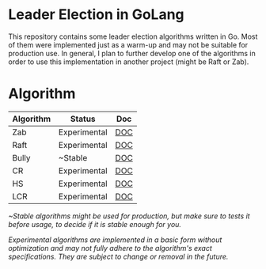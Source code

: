 # Leader Election in GoLang
This repository contains some leader election algorithms written in Go. 
Most of them were implemented just as a warm-up and may not be suitable for production use. 
In general, I plan to further develop one of the algorithms in order to use this implementation in another project (might be Raft or Zab).

# Algorithm
| Algorithm | Status       | Doc                        |
|-----------|--------------|----------------------------|
| Zab       | Experimental | [DOC](pkg/zab/README.md)   |
| Raft      | Experimental | [DOC](pkg/raft/README.md)  |
| Bully     | ~Stable      | [DOC](pkg/bully/README.md) |
| CR        | Experimental | [DOC](pkg/cr/README.md)    |
| HS        | Experimental | [DOC](pkg/hs/README.md)    |
| LCR       | Experimental | [DOC](pkg/lcr/README.md)   |

*~Stable algorithms might be used for production, but make sure to tests it before usage, to decide if it is stable enough for you.*

*Experimental algorithms are implemented in a basic form without optimization and may not fully adhere to the algorithm's exact specifications. They are subject to change or removal in the future.*

